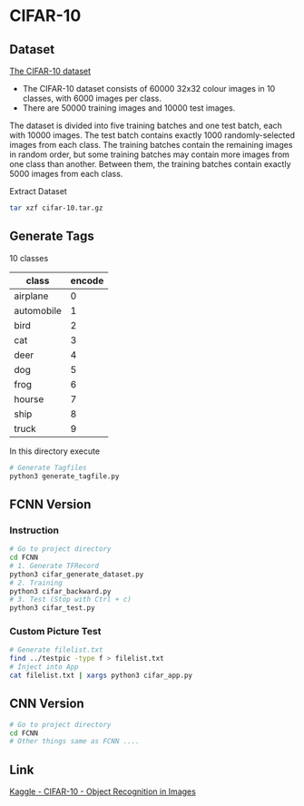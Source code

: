 # CIFAR-10

## Dataset

[The CIFAR-10 dataset](https://www.cs.toronto.edu/~kriz/cifar.html)

* The CIFAR-10 dataset consists of 60000 32x32 colour images in 10 classes, with 6000 images per class.
* There are 50000 training images and 10000 test images.

The dataset is divided into five training batches and one test batch, each with 10000 images. The test batch contains exactly 1000 randomly-selected images from each class. The training batches contain the remaining images in random order, but some training batches may contain more images from one class than another. Between them, the training batches contain exactly 5000 images from each class.

Extract Dataset

```sh
tar xzf cifar-10.tar.gz
```

## Generate Tags

10 classes

class         |encode
--------------|------
airplane      |0
automobile    |1
bird          |2
cat           |3
deer          |4
dog           |5
frog          |6
hourse        |7
ship          |8
truck         |9

In this directory execute

```sh
# Generate Tagfiles
python3 generate_tagfile.py
```

## FCNN Version

### Instruction

```sh
# Go to project directory
cd FCNN
# 1. Generate TFRecord
python3 cifar_generate_dataset.py
# 2. Training
python3 cifar_backward.py
# 3. Test (Stop with Ctrl + c)
python3 cifar_test.py
```

### Custom Picture Test

```sh
# Generate filelist.txt
find ../testpic -type f > filelist.txt
# Inject into App
cat filelist.txt | xargs python3 cifar_app.py
```

## CNN Version

```sh
# Go to project directory
cd FCNN
# Other things same as FCNN ....
```

## Link

[Kaggle - CIFAR-10 - Object Recognition in Images](https://www.kaggle.com/c/cifar-10)
